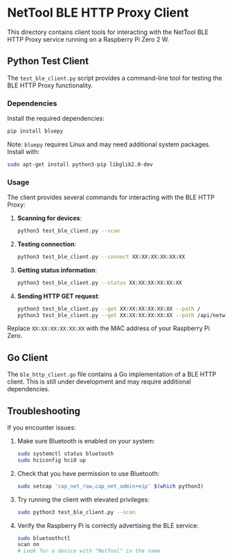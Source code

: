 # NetTool BLE HTTP Proxy Client

This directory contains client tools for interacting with the NetTool BLE HTTP Proxy service running on a Raspberry Pi Zero 2 W.

## Python Test Client

The `test_ble_client.py` script provides a command-line tool for testing the BLE HTTP Proxy functionality.

### Dependencies

Install the required dependencies:

```bash
pip install bluepy
```

Note: `bluepy` requires Linux and may need additional system packages. Install with:

```bash
sudo apt-get install python3-pip libglib2.0-dev
```

### Usage

The client provides several commands for interacting with the BLE HTTP Proxy:

1. **Scanning for devices**:

   ```bash
   python3 test_ble_client.py --scan
   ```

2. **Testing connection**:

   ```bash
   python3 test_ble_client.py --connect XX:XX:XX:XX:XX:XX
   ```

3. **Getting status information**:

   ```bash
   python3 test_ble_client.py --status XX:XX:XX:XX:XX:XX
   ```

4. **Sending HTTP GET request**:

   ```bash
   python3 test_ble_client.py --get XX:XX:XX:XX:XX:XX --path /
   python3 test_ble_client.py --get XX:XX:XX:XX:XX:XX --path /api/networkinfo
   ```

Replace `XX:XX:XX:XX:XX:XX` with the MAC address of your Raspberry Pi Zero.

## Go Client

The `ble_http_client.go` file contains a Go implementation of a BLE HTTP client. This is still under development and may require additional dependencies.

## Troubleshooting

If you encounter issues:

1. Make sure Bluetooth is enabled on your system:

   ```bash
   sudo systemctl status bluetooth
   sudo hciconfig hci0 up
   ```

2. Check that you have permission to use Bluetooth:

   ```bash
   sudo setcap 'cap_net_raw,cap_net_admin+eip' $(which python3)
   ```

3. Try running the client with elevated privileges:

   ```bash
   sudo python3 test_ble_client.py --scan
   ```

4. Verify the Raspberry Pi is correctly advertising the BLE service:

   ```bash
   sudo bluetoothctl
   scan on
   # Look for a device with "NetTool" in the name
   ```
